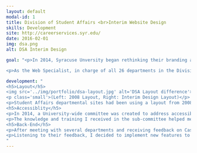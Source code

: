 ```yaml
---
layout: default
modal-id: 1
title: Division of Student Affairs <br>Interim Website Design
skills: Development
site: http://careerservices.syr.edu/
date: 2016-02-01
img: dsa.png
alt: DSA Interim Design

goal: "<p>In 2014, Syracuse Unversity began rethinking their branding and web standards in terms of how to portray the University in the modern world. With a focus on modernizing and meeting <a href='https://www.w3.org/WAI/WCAG20/quickref/' target='_blank'>WCAG 2.0 AA accessbility standards</a>, the University produced <a href='http://styleguide.syr.edu' target='_blank'>interim branding guidelines</a> for all divisions and departments to follow while they were working on the comprehesive guidelines.</p>

<p>As the Web Specialist, in charge of all 26 departments in the Division of Student Affairs, my job was to take the branding guidelines and modify a pre-existing site design to fit our content management system, <a href='https://www.hannonhill.com/' target='_blank'>Cascade</a>. <strong>My main goals were to upgrade the layout of our departmental sites visually, make our sites WCAG 2.0 AA compliant to meet our accessibility standard, and implement features that would make it easy for our users to update their own sites.</strong></p>"

development: "
<h5>Layout</h5>
<img src='../img/portfolio/dsa-layout.jpg' alt='DSA Layout difference'>
<p class='small'>(Left: 2008 Layout, Right: Interim Design Layout)</p>
<p>Student Affairs departmental sites had been using a layout from 2008 that was not updated at all during this timespan. Many students, staff, and faculty spoke of how cluttered and static our sites were. Within months of my start as the Web Specialist for the Division, I was able to use a pre-existing design from our regional sites and modified the layout to match our branding guidelines. The layout was modified to have a cleaner, minimalistic look, but with the ability to add more dynamic content. This layout was adapted into Cascade and distributed to our departments for usage.</p>
<h5>Accessiblity</h5>
<p>In 2014, a University-wide committee was created to address accessibility issues in our technology and web fronts. I was asked to participate in the sub-committee focused on web accessibility and helped in the acquistion/creation of tools to assist all departments and division in making their sites accessible.</p>
<p>The knowledge and training I received in the sub-committee helped me modify the layout and code to allow for our sites to meet WCAG 2.0 AA compliance. This is a continual effort that allows to train and inform my departments about accessibility standards and how to accomodate for all types of disabilities on the web.</p>
<h5>Back-End</h5>
<p>After meeting with several departments and receiving feedback on Cascade, many of them expressed frustration and discussed how difficult it was to work with when updating their sites. Many departments have website managers that are not familiar with programming or design, so they felt like Cascade required too much of them to perform basic tasks such as adding a new page. One specific feedback mentioned that Cascade was difficult to use when embedding social media widgets nad profiles. Many of departments had social media accounts on Facebook, Twitter, Instagram, etc and wanted to embed them, but found it impossible to do so.</p>
<p>Listening to their feedback, I decided to implement new features to make Cascade easier to work with. For instance, to address the social media issue, I created several widgets (known as modules in Cascade) where they could simply put in their username or page link, and it would generate the profile/feed widget itself. It requires no embed codes or anything like that on their part. I also was able to create an easy to use lightbox gallery and a slideshow module, which was highly requested by our departments. These features allows the departments to connect their student audience easier and showcase important information more effectively.</p>
"
---
```

